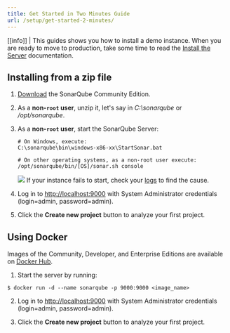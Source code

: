```yaml
---
title: Get Started in Two Minutes Guide
url: /setup/get-started-2-minutes/
---
```


[[info]]
| This guides shows you how to install a demo instance. When you are ready to move to production, take some time to read the [Install the Server](/setup/install-server/) documentation.

## Installing from a zip file

1. [Download](https://www.sonarqube.org/downloads/) the SonarQube Community Edition.

2. As a **non-`root` user**, unzip it, let's say in _C:\sonarqube_ or _/opt/sonarqube_.

3. As a **non-`root` user**, start the SonarQube Server:

   ```
   # On Windows, execute:
   C:\sonarqube\bin\windows-x86-xx\StartSonar.bat

   # On other operating systems, as a non-root user execute:
   /opt/sonarqube/bin/[OS]/sonar.sh console
   ```

   ![](/images/info.svg) If your instance fails to start, check your [logs](/setup/troubleshooting/) to find the cause.

4. Log in to [http://localhost:9000](http://localhost:9000) with System Administrator credentials (login=admin, password=admin).

5. Click the **Create new project** button to analyze your first project.

## Using Docker
Images of the Community, Developer, and Enterprise Editions are available on [Docker Hub](https://hub.docker.com/_/sonarqube/).

1. Start the server by running:

```console
$ docker run -d --name sonarqube -p 9000:9000 <image_name>
```

2. Log in to [http://localhost:9000](http://localhost:9000) with System Administrator credentials (login=admin, password=admin).

3. Click the **Create new project** button to analyze your first project.